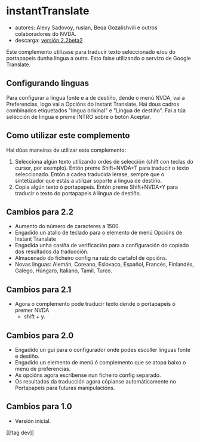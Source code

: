 # instantTranslate #

* autores: Alexy Sadovoy, ruslan, Beqa Gozalishvili e outros colaboradores
  do NVDA.
* descarga: [versión 2.2beta2][1]

Este complemento utilízase para traducir texto seleccionado e/ou do
portapapeis dunha lingua a outra.  Esto faise utilizando o servizo de Google
Translate.

## Configurando linguas ##

Para configurar a lingua fonte e a de destiño, dende o menú NVDA, vai a
Preferencias, logo vai a Opcións do Instant Translate.  Hai dous cadros
combinados etiquetados "lingua orixinal" e "Lingua de destiño".  Fai a túa
selección de lingua e preme INTRO sobre o botón Aceptar.

## Como utilizar este complemento ##

Hai dúas maneiras de utilizar este complemento:

1. Selecciona algún texto utilizando ordes de selección (shift con teclas do
   cursor, por exemplo). Entón preme Shift+NVDA+T para traducir o texto
   seleccionado. Entón a cadea traducida lerase, sempre que o sintetizador
   que estás a utilizar soporte a lingua de destiño.
2. Copia algún texto ó portapapeis. Entón preme Shift+NVDA+Y para traducir o
   texto do portapapeis á lingua de destiño.

## Cambios para 2.2 ##
* Aumento do número de caracteres a 1500.
* Engadido un atallo de teclado para o elemento de menú Opcións de Instant
  Translate
* Engadida unha casiña de verificación para a configuración do copiado dos
  resultados da traducción.
* Almacenado do ficheiro config na raíz do cartafol de opcións.
* Novas linguas: Alemán, Coreano, Eslovaco, Español, Francés, Finlandés,
  Galego, Húngaro, Italiano, Tamil, Turco.

## Cambios para 2.1 ##
* Agora o complemento pode traducir texto dende o portapapeis ó premer NVDA
  + shift + y.

## Cambios para  2.0 ##
* Engadido un gui para o configurador onde podes escoller linguas fonte e
  destiño.
* Engadido un elemento de menú ó complemento  que se atopa baixo o menú de
  preferencias.
* As opcións agora escríbense nun ficheiro config separado.
* Os resultados da traducción agora cópianse automáticamente no Portapapeis
  para futuras manipulacións.

## Cambios para  1.0 ##
* Versión inicial.

[[!tag dev]]

[1]: http://addons.nvda-project.org/files/get.php?file=it
